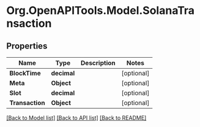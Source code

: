 
# Org.OpenAPITools.Model.SolanaTransaction

## Properties

Name | Type | Description | Notes
------------ | ------------- | ------------- | -------------
**BlockTime** | **decimal** |  | [optional] 
**Meta** | **Object** |  | [optional] 
**Slot** | **decimal** |  | [optional] 
**Transaction** | **Object** |  | [optional] 

[[Back to Model list]](../README.md#documentation-for-models)
[[Back to API list]](../README.md#documentation-for-api-endpoints)
[[Back to README]](../README.md)

